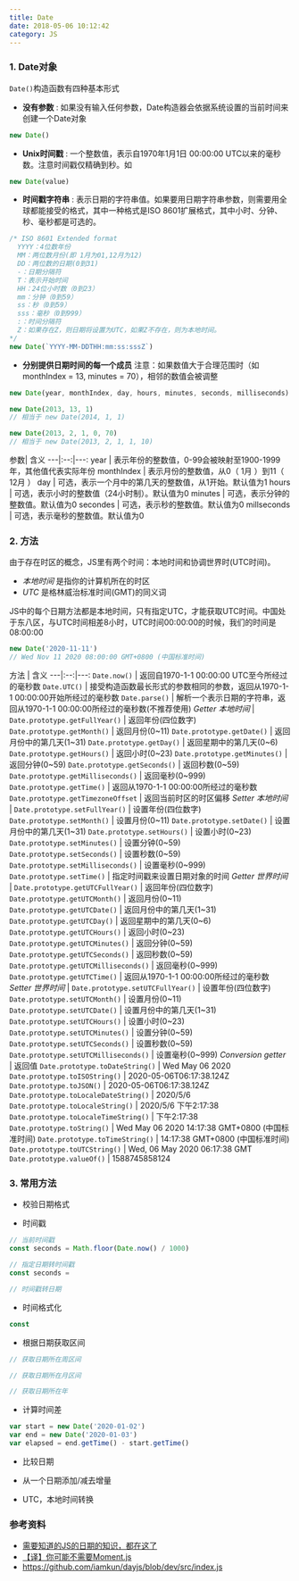 ```yaml
---
title: Date
date: 2018-05-06 10:12:42
category: JS
---
```

### 1. Date对象
`Date()`构造函数有四种基本形式
- **没有参数** : 如果没有输入任何参数，Date构造器会依据系统设置的当前时间来创建一个Date对象
```js
new Date()
```

- **Unix时间戳** : 一个整数值，表示自1970年1月1日 00:00:00 UTC以来的毫秒数。注意时间戳仅精确到秒。如
```js
new Date(value)
```

- **时间戳字符串** : 表示日期的字符串值。如果要用日期字符串参数，则需要用全球都能接受的格式，其中一种格式是ISO 8601扩展格式，其中小时、分钟、秒、毫秒都是可选的。
```js
/* ISO 8601 Extended format
  YYYY：4位数年份
  MM：两位数月份(即 1月为01,12月为12)
  DD：两位数的日期(0到31)
  -：日期分隔符
  T：表示开始时间
  HH：24位小时数（0到23）
  mm：分钟（0到59）
  ss：秒（0到59）
  sss：毫秒（0到999）
  :：时间分隔符
  Z：如果存在Z，则日期将设置为UTC，如果Z不存在，则为本地时间。
*/
new Date(`YYYY-MM-DDTHH:mm:ss:sssZ`)
```


- **分别提供日期时间的每一个成员**
注意：如果数值大于合理范围时（如monthIndex = 13, minutes = 70），相邻的数值会被调整
```js
new Date(year, monthIndex, day, hours, minutes, seconds, milliseconds)

new Date(2013, 13, 1) 
// 相当于 new Date(2014, 1, 1)

new Date(2013, 2, 1, 0, 70)
// 相当于 new Date(2013, 2, 1, 1, 10)
```

参数| 含义
---|:--:|---:
year | 表示年份的整数值，0-99会被映射至1900-1999年，其他值代表实际年份
monthIndex | 表示月份的整数值，从0（ 1月 ）到11（ 12月 ）
day | 可选，表示一个月中的第几天的整数值，从1开始。默认值为1
hours | 可选，表示小时的整数值（24小时制）。默认值为0
minutes | 可选，表示分钟的整数值。默认值为0
secondes | 可选，表示秒的整数值。默认值为0
millseconds | 可选，表示毫秒的整数值。默认值为0



### 2. 方法
由于存在时区的概念，JS里有两个时间：本地时间和协调世界时(UTC时间)。
- *本地时间* 是指你的计算机所在的时区
- *UTC* 是格林威治标准时间(GMT)的同义词


JS中的每个日期方法都是本地时间，只有指定UTC，才能获取UTC时间。中国处于东八区，与UTC时间相差8小时，UTC时间00:00:00的时候，我们的时间是08:00:00

```js
new Date('2020-11-11')
// Wed Nov 11 2020 08:00:00 GMT+0800 (中国标准时间)
```

方法 | 含义
---|:--:|---:
`Date.now()` | 返回自1970-1-1 00:00:00 UTC至今所经过的毫秒数
`Date.UTC()` | 接受构造函数最长形式的参数相同的参数，返回从1970-1-1 00:00:00开始所经过的毫秒数
`Date.parse()` | 解析一个表示日期的字符串，返回从1970-1-1 00:00:00所经过的毫秒数(不推荐使用)
*Getter 本地时间* | 
`Date.prototype.getFullYear()` |  返回年份(四位数字)
`Date.prototype.getMonth()` | 返回月份(0~11)
`Date.prototype.getDate()` | 返回月份中的第几天(1~31)
`Date.prototype.getDay()` | 返回星期中的第几天(0~6)
`Date.prototype.getHours()` | 返回小时(0~23)
`Date.prototype.getMinutes()` | 返回分钟(0~59)
`Date.prototype.getSeconds()` | 返回秒数(0~59)
`Date.prototype.getMilliseconds()` | 返回毫秒(0~999)
`Date.prototype.getTime()` | 返回从1970-1-1 00:00:00所经过的毫秒数
`Date.prototype.getTimezoneOffset` | 返回当前时区的时区偏移
*Setter 本地时间* |
`Date.prototype.setFullYear()` |  设置年份(四位数字)
`Date.prototype.setMonth()` | 设置月份(0~11)
`Date.prototype.setDate()` | 设置月份中的第几天(1~31)
`Date.prototype.setHours()` | 设置小时(0~23)
`Date.prototype.setMinutes()` | 设置分钟(0~59)
`Date.prototype.setSeconds()` | 设置秒数(0~59)
`Date.prototype.setMilliseconds()` | 设置毫秒(0~999)
`Date.prototype.setTime()` | 指定时间戳来设置日期对象的时间
*Getter 世界时间* |
`Date.prototype.getUTCFullYear()` |  返回年份(四位数字)
`Date.prototype.getUTCMonth()` | 返回月份(0~11)
`Date.prototype.getUTCDate()` | 返回月份中的第几天(1~31)
`Date.prototype.getUTCDay()` | 返回星期中的第几天(0~6)
`Date.prototype.getUTCHours()` | 返回小时(0~23)
`Date.prototype.getUTCMinutes()` | 返回分钟(0~59)
`Date.prototype.getUTCSeconds()` | 返回秒数(0~59)
`Date.prototype.getUTCMilliseconds()` | 返回毫秒(0~999)
`Date.prototype.getUTCTime()` | 返回从1970-1-1 00:00:00所经过的毫秒数
*Setter 世界时间* |
`Date.prototype.setUTCFullYear()` |  设置年份(四位数字)
`Date.prototype.setUTCMonth()` | 设置月份(0~11)
`Date.prototype.setUTCDate()` | 设置月份中的第几天(1~31)
`Date.prototype.setUTCHours()` | 设置小时(0~23)
`Date.prototype.setUTCMinutes()` | 设置分钟(0~59)
`Date.prototype.setUTCSeconds()` | 设置秒数(0~59)
`Date.prototype.setUTCMilliseconds()` | 设置毫秒(0~999)
*Conversion getter* | 返回值
`Date.prototype.toDateString()` | Wed May 06 2020
`Date.prototype.toISOString()` | 2020-05-06T06:17:38.124Z
`Date.prototype.toJSON()` | 2020-05-06T06:17:38.124Z
`Date.prototype.toLocaleDateString()` | 2020/5/6
`Date.prototype.toLocaleString()` | 2020/5/6 下午2:17:38
`Date.prototype.toLocaleTimeString()` | 下午2:17:38
`Date.prototype.toString()` | Wed May 06 2020 14:17:38 GMT+0800 (中国标准时间)
`Date.prototype.toTimeString()` | 14:17:38 GMT+0800 (中国标准时间)
`Date.prototype.toUTCString()` | Wed, 06 May 2020 06:17:38 GMT
`Date.prototype.valueOf()` | 1588745858124




### 3. 常用方法
- 校验日期格式

- 时间戳
```js
// 当前时间戳
const seconds = Math.floor(Date.now() / 1000)

// 指定日期转时间戳
const seconds = 

// 时间戳转日期
```

- 时间格式化
```js
const 

```

- 根据日期获取区间
```js
// 获取日期所在周区间

// 获取日期所在月区间

// 获取日期所在年

```

- 计算时间差
```js
var start = new Date('2020-01-02')
var end = new Date('2020-01-03')
var elapsed = end.getTime() - start.getTime()
```

- 比较日期

- 从一个日期添加/减去增量

- UTC，本地时间转换



### 参考资料
- [需要知道的JS的日期的知识，都在这了](https://juejin.im/post/5d12b308f265da1b7c612746)
- [【译】你可能不需要Moment.js](https://juejin.im/post/5b9f4df66fb9a05d2e1b8f02#heading-13)
- https://github.com/iamkun/dayjs/blob/dev/src/index.js